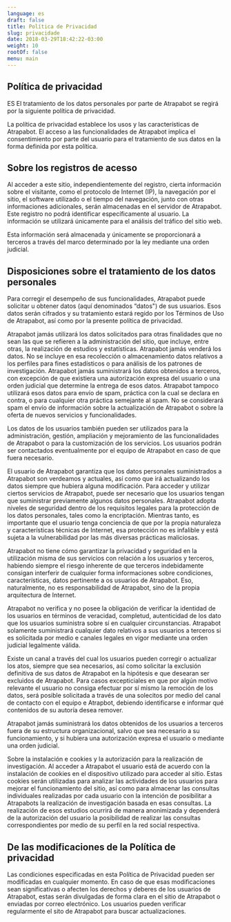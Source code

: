 ```yaml
---
language: es
draft: false
title: Política de Privacidad
slug: privacidade
date: 2018-03-29T18:42:22-03:00
weight: 10
rootOf: false
menu: main
---
```

## Política de privacidad

ES El tratamiento de los datos personales por parte de Atrapabot se regirá por la siguiente política de privacidad.

La política de privacidad establece los usos y las características de Atrapabot. El acceso a las funcionalidades de Atrapabot implica el consentimiento por parte del usuario para el tratamiento de sus datos en la forma definida por esta política.

## Sobre los registros de acesso

Al acceder a este sitio, independientemente del registro, cierta información sobre el visitante, como el protocolo de Internet (IP), la navegación por el sitio, el software utilizado o el tiempo del navegación, junto con otras informaciones adicionales, serán almacenadas en el servidor de Atrapabot. Este registro no podrá identificar específicamente al usuario. La información se utilizará únicamente para el análisis del tráfico del sitio web.

Esta información será almacenada y únicamente se proporcionará a terceros a través del marco determinado por la ley mediante una orden judicial.  

## Disposiciones sobre el tratamiento de los datos personales

Para corregir el desempeño de sus funcionalidades, Atrapabot puede solicitar u obtener datos (aquí denominados “datos") de sus usuarios. Esos datos serán cifrados y su tratamiento estará regido por los Términos de Uso de Atrapabot, así como por la presente política de privacidad.

Atrapabot jamás utilizará los datos solicitados para otras finalidades que no sean las que se refieren a la administración del sitio, que incluye, entre otras, la realización de estudios y estatísticas. Atrapabot jamás venderá los datos. No se incluye en esa recolección o almacenamiento datos relativos a los perfiles para fines estadísticos o para análisis de los patrones de investigación.  Atrapabot jamás suministrará los datos obtenidos a terceros, con excepción de que existiera una autorización expresa del usuario o una orden judicial que determine la entrega de esos datos. Atrapabot tampoco utilizará esos datos para envío de spam, práctica con la cual se declara en contra, o para cualquier otra práctica semejante al spam. No se considerará spam el envío de información sobre la actualización de Atrapabot o sobre la oferta de nuevos servicios y funcionalidades.

Los datos de los usuarios también pueden ser utilizados para la administración, gestión, ampliación y mejoramiento de las funcionalidades de Atrapabot o para la customización de los servicios. Los usuarios podrán ser contactados eventualmente por el equipo de Atrapabot en caso de que fuera necesario.

El usuario de Atrapabot garantiza que los datos personales suministrados a Atrapabot son verdeamos y actuales, así como que irá actualizando los datos siempre que hubiera alguna modificación.
Para acceder y utilizar ciertos servicios de Atrapabot, puede ser necesario que los usuarios tengan que suministrar previamente algunos datos personales. Atrapabot adopta niveles de seguridad dentro de los requisitos legales para la protección de los datos personales, tales como la encriptación. Mientras tanto, es importante que el usuario tenga conciencia de que por la propia naturaleza y características técnicas de Internet, esa protección no es infalible y está sujeta a la vulnerabilidad por las más diversas prácticas maliciosas.

Atrapabot no tiene cómo garantizar la privacidad y seguridad en la utilización misma de sus servicios con relación a los usuarios y terceros, habiendo siempre el riesgo inherente de que terceros indebidamente consigan interferir de cualquier forma informaciones sobre condiciones, características, datos pertinente a os usuarios de Atrapabot. Eso, naturalmente, no es responsabilidad de Atrapabot, sino de la propia arquitectura de Internet.

Atrapabot no verifica y no posee la obligación de verificar la identidad de los usuarios en términos de veracidad, completud, autenticidad de los dato que los usuarios suministra sobre sí en cualquier circunstancias. Atrapabot solamente suministrará cualquier dato relativos a sus usuarios a terceros si es solicitada por medio e canales legales en vigor mediante una orden judicial legalmente válida.

Existe un canal a través del cual los usuarios pueden corregir o actualizar los atos, siempre que sea necesarios, así como solicitar la exclusión definitiva de sus datos de Atrapabot en la hipótesis e que desearan ser excluidos de Atrapabot. Para casos excepticiales en que por algún motivo relevante el usuario no consiga efectuar por sí mismo la remoción de los datos, será posible solicitada a través de una solecitos por medio del canal de contacto con el equipo e Atrapbot, debiendo identificarse e informar qué contenidos de su autoría desea remover.

Atrapabot jamás suministrará los datos obtenidos de los usuarios a terceros fuera de su estructura organizacional, salvo que sea necesario a su funcionamiento, y si hubiera una autorización expresa el usuario o mediante una orden judicial.

Sobre la instalación e cookies y la autorización para la realización de investigación.
Al acceder a Atrapabot el usuario está de acuerdo con la instalación de cookies en el dispositivo utilizado para acceder al sitio. Estas cookies serán utilizadas para analizar las actividades de los usuarios para mejorar el funcionamiento del sitio, así como para almacenar las consultas individuales realizadas por cada usuario con la intención de posibilitar a Atrapabots la realización de investigación basada en esas consultas. La realización de esos estudios ocurrirá de manera anonimizada y dependerá de la autorización del usuario la posibilidad de realizar las consultas correspondientes por medio de su perfil en la red social respectiva.

## De las modificaciones de la Política de privacidad

Las condiciones especificadas en esta Política de Privacidad pueden ser modificadas en cualquier momento. En caso de que esas modificaciones sean significativas o afecten los derechos y deberes de los usuarios de Atrapabot, estas serán divulgadas de forma clara en el sitio de Atrapabot o enviadas por correo electrónico. Los usuarios pueden verificar regularmente el sito de Atrapabot para buscar actualizaciones.